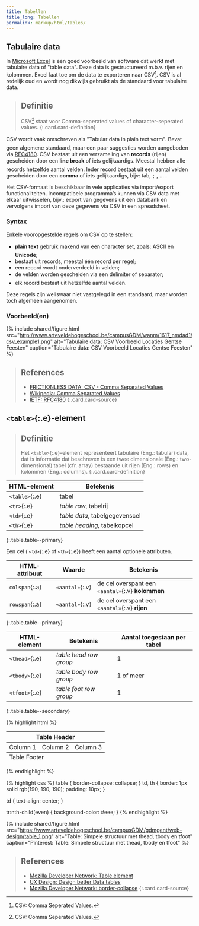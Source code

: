 ```yaml
---
title: Tabellen
title_long: Tabellen
permalink: markup/html/tables/
---
```


Tabulaire data
--------------

In [Microsoft Excel](https://products.office.com/en-us/excel) is een goed voorbeeld van software dat werkt met tabulaire data of "table data". Deze data is gestructureerd m.b.v. rijen en kolommen. Excel laat toe om de data te exporteren naar CSV[^CSV]. CSV is al redelijk oud en wordt nog dikwijls gebruikt als de standaard voor tabulaire data.

> Definitie
> ---
> CSV[^CSV] staat voor Comma-seperated values of character-seperated values.
{:.card.card-definition}

CSV wordt vaak omschreven als "Tabular data in plain text vorm". Bevat geen algemene standaard, maar een paar suggesties worden aangeboden via [RFC4180](https://tools.ietf.org/html/rfc4180). CSV bestaat uit een verzameling van **records** (rijen) gescheiden door een **line break** of iets gelijkaardigs. Meestal hebben alle records hetzelfde aantal velden. Ieder record bestaat uit een aantal velden gescheiden door een **comma** of iets gelijkaardigs, bijv: tab, `;` , … .

Het CSV-formaat is beschikbaar in vele applicaties via import/export functionaliteiten. Incompatibele programma’s kunnen via CSV data met elkaar uitwisselen, bijv.: export van gegevens uit een databank en vervolgens import van deze gegevens via CSV in een spreadsheet.

[^CSV]: CSV: Comma Seperated Values.

### Syntax

Enkele vooropgestelde regels om CSV op te stellen:

- **plain text** gebruik makend van een character set, zoals: ASCII en **Unicode**;
- bestaat uit records, meestal één record per regel;
- een record wordt onderverdeeld in velden;
- de velden worden gescheiden via een delimiter of separator;
- elk record bestaat uit hetzelfde aantal velden.

Deze regels zijn weliswaar niet vastgelegd in een standaard, maar worden toch algemeen aangenomen.

### Voorbeeld(en)

{% include shared/figure.html src="http://www.arteveldehogeschool.be/campusGDM/wanm/1617_nmdad1/csv_example1.png" alt="Tabulaire data: CSV Voorbeeld Locaties Gentse Feesten" caption="Tabulaire data: CSV Voorbeeld Locaties Gentse Feesten" %}

> References
> ---
> - [FRICTIONLESS DATA: CSV - Comma Separated Values](http://frictionlessdata.io/docs/csv/)
> - [Wikipedia: Comma Separated Values](http://en.wikipedia.org/wiki/Comma-separated_values)
> - [IETF: RFC4180](http://tools.ietf.org/html/rfc4180)
{:.card.card-source}


`<table>`{:.e}-element
----------------------

> Definitie
> ---
> Het `<table>`{:.e}-element representeert tabulaire (Eng.: tabular) data, dat is informatie dat beschreven is een twee dimensionale (Eng.: two-dimensional) tabel (cfr. array) bestaande uit rijen (Eng.: rows) en kolommen (Eng.: columns).
{:.card.card-definition}

| HTML-element   | Betekenis                      |
|----------------|--------------------------------|
| `<table>`{:.e} | tabel                          |
| `<tr>`{:.e}    | *table row*, tabelrij          |
| `<td>`{:.e}    | *table data*, tabelgegevenscel |
| `<th>`{:.e}    | *table heading*, tabelkopcel   |
{:.table.table--primary}

Een cel ( `<td>`{:.e} of  `<th>`{:.e}) heeft een aantal optionele attributen.

| HTML-attribuut | Waarde        | Betekenis                                           |
|----------------|---------------|-----------------------------------------------------|
| `colspan`{:.a} | `«aantal»`{:.v} | de cel overspant een `«aantal»`{:.v} **kolommen** |
| `rowspan`{:.a} | `«aantal»`{:.v} | de cel overspant een `«aantal»`{:.v} **rijen**    |
{:.table.table--primary}


| HTML-element   | Betekenis              | Aantal toegestaan per tabel |
|----------------|------------------------|-----------------------------|
| `<thead>`{:.e} | *table head row group* | 1                           |
| `<tbody>`{:.e} | *table body row group* | 1 of meer                   |
| `<tfoot>`{:.e} | *table foot row group* | 1                           |
{:.table.table--secondary}

{% highlight html %}
<table>
  <thead>
    <tr>
      <th colspan="3">Table Header</th>
    </tr>
  </thead>
  <tbody>
    <tr>
      <td>Column 1</td>
      <td>Column 2</td>
      <td>Column 3</td>
    </tr>
  </tbody>
  <tfoot>
    <tr>
      <td colspan="3">Table Footer</td>
    </tr>
  </tfoot>
</table>
{% endhighlight %}

{% highlight css %}
table {
	  border-collapse: collapse;
}
td,
th {
    border: 1px solid rgb(190, 190, 190);
    padding: 10px;
}

td {
    text-align: center;
}

tr:nth-child(even) {
    background-color: #eee;
}
{% endhighlight %}

{% include shared/figure.html src="https://www.arteveldehogeschool.be/campusGDM/gdmgent/web-design/table_1.png" alt="Table: Simpele structuur met thead, tbody en tfoot" caption="Pinterest: Table: Simpele structuur met thead, tbody en tfoot" %}


> References
> ---
> - [Mozilla Developer Network: Table element](https://developer.mozilla.org/en-US/docs/Web/HTML/Element/table)
> - [UX Design: Design better Data tables](https://uxdesign.cc/design-better-data-tables-4ecc99d23356)
> - [Mozilla Developer Network: border-collapse](https://developer.mozilla.org/en-US/docs/Web/CSS/border-collapse)
{:.card.card-source}